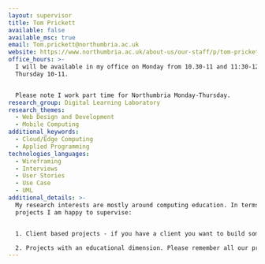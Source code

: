 ```yaml
---
layout: supervisor
title: Tom Prickett
available: false
available_msc: true
email: Tom.prickett@northumbria.ac.uk
website: https://www.northumbria.ac.uk/about-us/our-staff/p/tom-prickett/
office_hours: >-
  I will be available in my office on Monday from 10.30-11 and 11:30-12noon and
  Thursday 10-11. 


  Please note I work part time for Northumbria Monday-Thursday.
research_group: Digital Learning Laboratory
research_themes:
  - Web Design and Development
  - Mobile Computing
additional_keywords:
  - Cloud/Edge Computing
  - Applied Programming
technologies_languages:
  - Wireframing
  - Interviews
  - User Stories
  - Use Case
  - UML
additional_details: >-
  My research interests are mostly around computing education. In terms of
  projects I am happy to supervise:


  1. Client based projects - if you have a client you want to build something for, for example whoever you completed your placement for, or a local club or society. For Masters projects an element of novelty / challenge is expected i.e. its not just about building something, it is building something that you have to complete some background research upon in order to build it.

  2. Projects with an educational dimension. Please remember all our projects have to include the use of the practical skills you have learned on your Programme of study.
---
```

